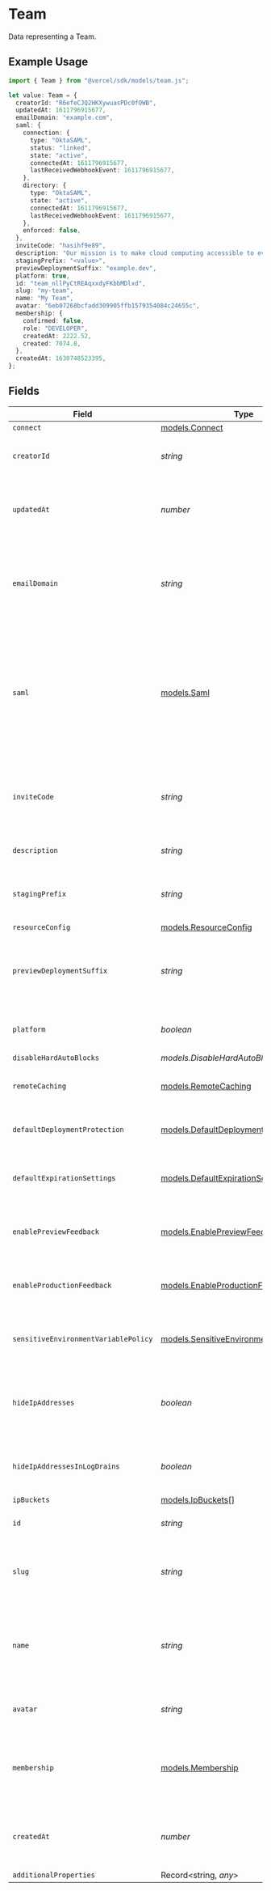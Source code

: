 # Team

Data representing a Team.

## Example Usage

```typescript
import { Team } from "@vercel/sdk/models/team.js";

let value: Team = {
  creatorId: "R6efeCJQ2HKXywuasPDc0fOWB",
  updatedAt: 1611796915677,
  emailDomain: "example.com",
  saml: {
    connection: {
      type: "OktaSAML",
      status: "linked",
      state: "active",
      connectedAt: 1611796915677,
      lastReceivedWebhookEvent: 1611796915677,
    },
    directory: {
      type: "OktaSAML",
      state: "active",
      connectedAt: 1611796915677,
      lastReceivedWebhookEvent: 1611796915677,
    },
    enforced: false,
  },
  inviteCode: "hasihf9e89",
  description: "Our mission is to make cloud computing accessible to everyone.",
  stagingPrefix: "<value>",
  previewDeploymentSuffix: "example.dev",
  platform: true,
  id: "team_nllPyCtREAqxxdyFKbbMDlxd",
  slug: "my-team",
  name: "My Team",
  avatar: "6eb07268bcfadd309905ffb1579354084c24655c",
  membership: {
    confirmed: false,
    role: "DEVELOPER",
    createdAt: 2222.52,
    created: 7074.8,
  },
  createdAt: 1630748523395,
};
```

## Fields

| Field                                                                                                                                    | Type                                                                                                                                     | Required                                                                                                                                 | Description                                                                                                                              | Example                                                                                                                                  |
| ---------------------------------------------------------------------------------------------------------------------------------------- | ---------------------------------------------------------------------------------------------------------------------------------------- | ---------------------------------------------------------------------------------------------------------------------------------------- | ---------------------------------------------------------------------------------------------------------------------------------------- | ---------------------------------------------------------------------------------------------------------------------------------------- |
| `connect`                                                                                                                                | [models.Connect](../models/connect.md)                                                                                                   | :heavy_minus_sign:                                                                                                                       | N/A                                                                                                                                      |                                                                                                                                          |
| `creatorId`                                                                                                                              | *string*                                                                                                                                 | :heavy_check_mark:                                                                                                                       | The ID of the user who created the Team.                                                                                                 | R6efeCJQ2HKXywuasPDc0fOWB                                                                                                                |
| `updatedAt`                                                                                                                              | *number*                                                                                                                                 | :heavy_check_mark:                                                                                                                       | Timestamp (in milliseconds) of when the Team was last updated.                                                                           | 1611796915677                                                                                                                            |
| `emailDomain`                                                                                                                            | *string*                                                                                                                                 | :heavy_minus_sign:                                                                                                                       | Hostname that'll be matched with emails on sign-up to automatically join the Team.                                                       | example.com                                                                                                                              |
| `saml`                                                                                                                                   | [models.Saml](../models/saml.md)                                                                                                         | :heavy_minus_sign:                                                                                                                       | When "Single Sign-On (SAML)" is configured, this object contains information regarding the configuration of the Identity Provider (IdP). |                                                                                                                                          |
| `inviteCode`                                                                                                                             | *string*                                                                                                                                 | :heavy_minus_sign:                                                                                                                       | Code that can be used to join this Team. Only visible to Team owners.                                                                    | hasihf9e89                                                                                                                               |
| `description`                                                                                                                            | *string*                                                                                                                                 | :heavy_check_mark:                                                                                                                       | A short description of the Team.                                                                                                         | Our mission is to make cloud computing accessible to everyone.                                                                           |
| `stagingPrefix`                                                                                                                          | *string*                                                                                                                                 | :heavy_check_mark:                                                                                                                       | The prefix that is prepended to automatic aliases.                                                                                       |                                                                                                                                          |
| `resourceConfig`                                                                                                                         | [models.ResourceConfig](../models/resourceconfig.md)                                                                                     | :heavy_minus_sign:                                                                                                                       | N/A                                                                                                                                      |                                                                                                                                          |
| `previewDeploymentSuffix`                                                                                                                | *string*                                                                                                                                 | :heavy_minus_sign:                                                                                                                       | The hostname that is current set as preview deployment suffix.                                                                           | example.dev                                                                                                                              |
| `platform`                                                                                                                               | *boolean*                                                                                                                                | :heavy_minus_sign:                                                                                                                       | Whether the team is a platform team.                                                                                                     | true                                                                                                                                     |
| `disableHardAutoBlocks`                                                                                                                  | *models.DisableHardAutoBlocks*                                                                                                           | :heavy_minus_sign:                                                                                                                       | N/A                                                                                                                                      |                                                                                                                                          |
| `remoteCaching`                                                                                                                          | [models.RemoteCaching](../models/remotecaching.md)                                                                                       | :heavy_minus_sign:                                                                                                                       | Is remote caching enabled for this team                                                                                                  |                                                                                                                                          |
| `defaultDeploymentProtection`                                                                                                            | [models.DefaultDeploymentProtection](../models/defaultdeploymentprotection.md)                                                           | :heavy_minus_sign:                                                                                                                       | Default deployment protection for this team                                                                                              |                                                                                                                                          |
| `defaultExpirationSettings`                                                                                                              | [models.DefaultExpirationSettings](../models/defaultexpirationsettings.md)                                                               | :heavy_minus_sign:                                                                                                                       | Default deployment expiration settings for this team                                                                                     |                                                                                                                                          |
| `enablePreviewFeedback`                                                                                                                  | [models.EnablePreviewFeedback](../models/enablepreviewfeedback.md)                                                                       | :heavy_minus_sign:                                                                                                                       | Whether toolbar is enabled on preview deployments                                                                                        |                                                                                                                                          |
| `enableProductionFeedback`                                                                                                               | [models.EnableProductionFeedback](../models/enableproductionfeedback.md)                                                                 | :heavy_minus_sign:                                                                                                                       | Whether toolbar is enabled on production deployments                                                                                     |                                                                                                                                          |
| `sensitiveEnvironmentVariablePolicy`                                                                                                     | [models.SensitiveEnvironmentVariablePolicy](../models/sensitiveenvironmentvariablepolicy.md)                                             | :heavy_minus_sign:                                                                                                                       | Sensitive environment variable policy for this team                                                                                      |                                                                                                                                          |
| `hideIpAddresses`                                                                                                                        | *boolean*                                                                                                                                | :heavy_minus_sign:                                                                                                                       | Indicates if IP addresses should be accessible in observability (o11y) tooling                                                           |                                                                                                                                          |
| `hideIpAddressesInLogDrains`                                                                                                             | *boolean*                                                                                                                                | :heavy_minus_sign:                                                                                                                       | Indicates if IP addresses should be accessible in log drains                                                                             |                                                                                                                                          |
| `ipBuckets`                                                                                                                              | [models.IpBuckets](../models/ipbuckets.md)[]                                                                                             | :heavy_minus_sign:                                                                                                                       | N/A                                                                                                                                      |                                                                                                                                          |
| `id`                                                                                                                                     | *string*                                                                                                                                 | :heavy_check_mark:                                                                                                                       | The Team's unique identifier.                                                                                                            | team_nllPyCtREAqxxdyFKbbMDlxd                                                                                                            |
| `slug`                                                                                                                                   | *string*                                                                                                                                 | :heavy_check_mark:                                                                                                                       | The Team's slug, which is unique across the Vercel platform.                                                                             | my-team                                                                                                                                  |
| `name`                                                                                                                                   | *string*                                                                                                                                 | :heavy_check_mark:                                                                                                                       | Name associated with the Team account, or `null` if none has been provided.                                                              | My Team                                                                                                                                  |
| `avatar`                                                                                                                                 | *string*                                                                                                                                 | :heavy_check_mark:                                                                                                                       | The ID of the file used as avatar for this Team.                                                                                         | 6eb07268bcfadd309905ffb1579354084c24655c                                                                                                 |
| `membership`                                                                                                                             | [models.Membership](../models/membership.md)                                                                                             | :heavy_check_mark:                                                                                                                       | The membership of the authenticated User in relation to the Team.                                                                        |                                                                                                                                          |
| `createdAt`                                                                                                                              | *number*                                                                                                                                 | :heavy_check_mark:                                                                                                                       | UNIX timestamp (in milliseconds) when the Team was created.                                                                              | 1630748523395                                                                                                                            |
| `additionalProperties`                                                                                                                   | Record<string, *any*>                                                                                                                    | :heavy_minus_sign:                                                                                                                       | N/A                                                                                                                                      |                                                                                                                                          |